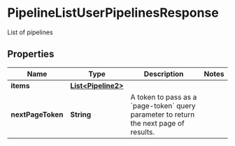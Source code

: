 

# PipelineListUserPipelinesResponse

List of pipelines

## Properties

| Name | Type | Description | Notes |
|------------ | ------------- | ------------- | -------------|
|**items** | [**List&lt;Pipeline2&gt;**](Pipeline2.md) |  |  |
|**nextPageToken** | **String** | A token to pass as a &#x60;page-token&#x60; query parameter to return the next page of results. |  |




